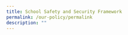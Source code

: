 ```yaml
---
title: School Safety and Security Framework
permalink: /our-policy/permalink
description: ""
---
```


